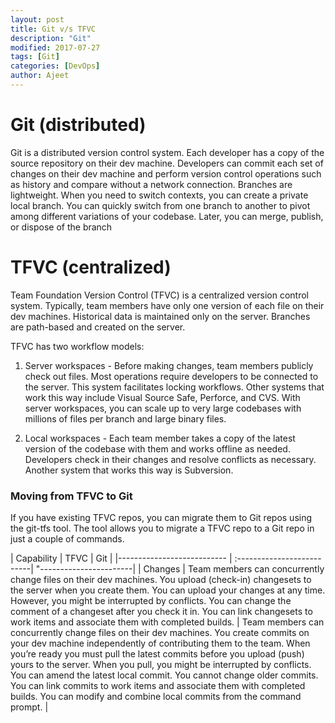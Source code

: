 ```yaml
---
layout: post
title: Git v/s TFVC
description: "Git"
modified: 2017-07-27
tags: [Git]
categories: [DevOps]
author: Ajeet
---
```




# Git (distributed)
Git is a distributed version control system. Each developer has a copy of the source repository on their dev machine. Developers can commit each set of changes on their dev machine and perform version control operations such as history and compare without a network connection. Branches are lightweight. When you need to switch contexts, you can create a private local branch. You can quickly switch from one branch to another to pivot among different variations of your codebase. Later, you can merge, publish, or dispose of the branch

# TFVC (centralized)
Team Foundation Version Control (TFVC) is a centralized version control system. Typically, team members have only one version of each file on their dev machines. Historical data is maintained only on the server. Branches are path-based and created on the server.

TFVC has two workflow models:

1.	Server workspaces - Before making changes, team members publicly check out files. Most operations require developers to be connected to the server. This system facilitates locking workflows. Other systems that work this way include Visual Source Safe, Perforce, and CVS. With server workspaces, you can scale up to very large codebases with millions of files per branch and large binary files.

2.	Local workspaces - Each team member takes a copy of the latest version of the codebase with them and works offline as needed. Developers check in their changes and resolve conflicts as necessary. Another system that works this way is Subversion.

### Moving from TFVC to Git
If you have existing TFVC repos, you can migrate them to Git repos using the git-tfs tool. The tool allows you to migrate a TFVC repo to a Git repo in just a couple of commands.


|	Capability			|			TFVC			|			Git				|
|--------------------------- | :--------------------------| "-----------------------|
			|	Changes		|				Team members can concurrently change files on their dev machines. You upload (check-in) changesets to the server when you create them. You can upload your changes at any time. However, you might be interrupted by conflicts. You can change the comment of a changeset after you check it in. You can link changesets to work items and associate them with completed builds.		|				Team members can concurrently change files on their dev machines. You create commits on your dev machine independently of contributing them to the team. When you’re ready you must pull the latest commits before you upload (push) yours to the server. When you pull, you might be interrupted by conflicts.  You can amend the latest local commit. You cannot change older commits. You can link commits to work items and associate them with completed builds. You can modify and combine local commits from the command prompt.		|
